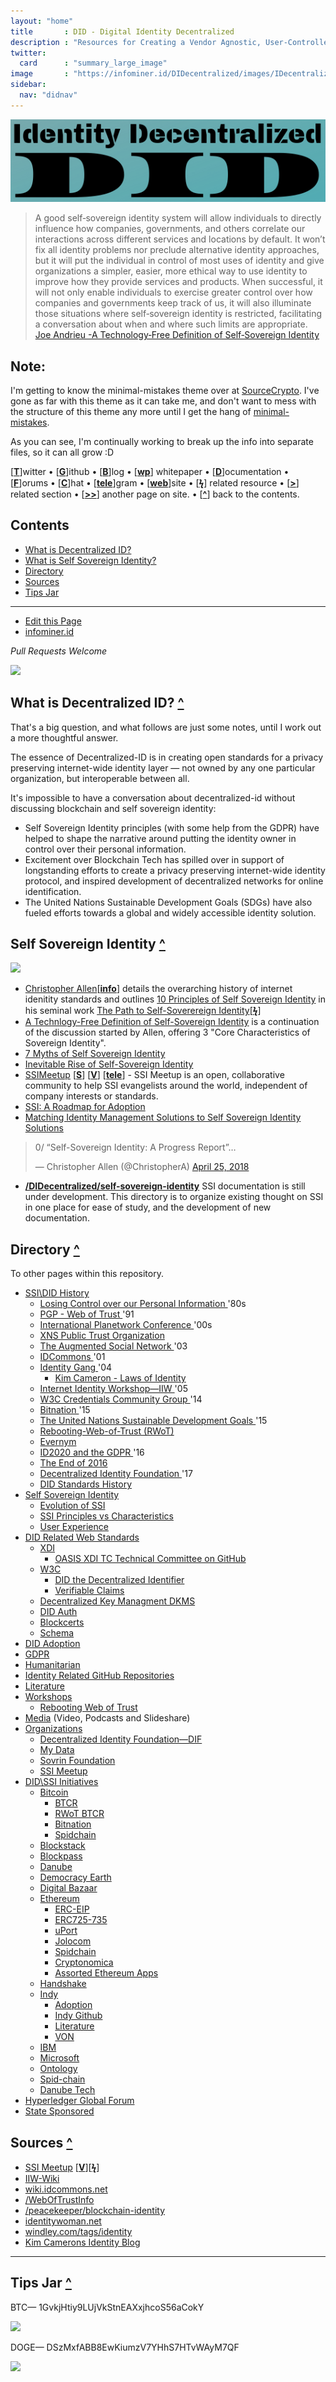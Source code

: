 ```yaml
---
layout: "home"
title       : DID - Digital Identity Decentralized
description : "Resources for Creating a Vendor Agnostic, User-Controlled, Identity Layer for the Internet."
twitter:
  card      : "summary_large_image"
image       : "https://infominer.id/DIDecentralized/images/IDecentralized.png"
sidebar:
  nav: "didnav"
---
```


<center><img src="images/identity-decentralized.png"/></center>


>A good self‐sovereign identity system will allow individuals to directly influence how companies, governments, and others correlate our interactions across different services and locations by default. It won’t fix all identity problems nor preclude alternative identity approaches, but it will put the individual in control of most uses of identity and give organizations a simpler, easier, more ethical way to use identity to improve how they provide services and products. When successful, it will not only enable individuals to exercise greater control over how companies and governments keep track of us, it will also illuminate those situations where self‐sovereign identity is restricted, facilitating a conversation about when and where such limits are appropriate. [Joe Andrieu -A Technology‐Free Definition of Self‐Sovereign Identity](https://github.com/jandrieu/rebooting-the-web-of-trust-fall2016/blob/master/topics-and-advance-readings/a-technology-free-definition-of-self-sovereign-identity.pdf)

## Note:

I'm getting to know the minimal-mistakes theme over at [SourceCrypto](https://infominer.id/SourceCrypto). I've gone as far with this theme as it can take me, and don't want to mess with the structure of this theme any more until I get the hang of  [minimal-mistakes](https://mademistakes.com/work/minimal-mistakes-jekyll-theme/).

As you can see, I'm continually working to break up the info into separate files, so it can all grow :D


[[**T**](#contents)]witter • [[**G**](#contents)]ithub • [[**B**](#contents)]log • [[**wp**](#contents)] whitepaper • [[**D**](#contents)]ocumentation • [[**F**](#contents)]orums • [[**C**](#contents)]hat • [[**tele**](#contents)]gram • [[**web**](#contents)]site
• [[**ϟ**](#contents)] related resource • [[**>**](#contents)] related section • [[**>>**](#contents)] another page on site. • [[**^**](#contents)] back to the contents.

## Contents
* [What is Decentralized ID?](#what-is-decentralized-id-)
* [What is Self Sovereign Identity?](#self-sovereign-identity-)
* [Directory](#directory-)
* [Sources](#sources-)
* [Tips Jar](#tips-jar-)

---

* [Edit this Page](https://github.com/infominer33/DIDecentralized)
* [infominer.id](https://infominer.id)

*Pull Requests Welcome*




![](https://i.imgur.com/9KpJRDr.png)


## What is Decentralized ID? [**^**](#contents)

That's a big question, and what follows are just some notes, until I work out a more thoughtful answer.

The essence of Decentralized-ID is in creating open standards for a privacy preserving internet-wide identity layer — not owned by any one particular organization, but interoperable between all.

It's impossible to have a conversation about decentralized-id without discussing blockchain and self sovereign identity: 
  * Self Sovereign Identity principles (with some help from the GDPR) have helped to shape the narrative around putting the identity owner in control over their personal information.
  * Excitement over Blockchain Tech has spilled over in support of longstanding efforts to create a privacy preserving internet-wide identity protocol, and inspired development of decentralized networks for online identification. 
  * The United Nations Sustainable Development Goals (SDGs) have also fueled efforts towards a global and widely accessible identity solution.



## Self Sovereign Identity [**^**](#contents)

![](https://imgur.com/3zz62kpl.png)


* [Christopher Allen](http://www.lifewithalacrity.com/)[[**info**](https://christophera.info/)] details the overarching history of internet idenitity standards and outlines [10 Principles of Self Sovereign Identity](https://github.com/WebOfTrustInfo/self-sovereign-identity/blob/master/self-sovereign-identity-principles.md) in his seminal work [The Path to Self-Soverereign Identity](http://www.lifewithalacrity.com/2016/04/the-path-to-self-soverereign-identity.html)[[**ϟ**](https://www.coindesk.com/path-self-sovereign-identity/amp/)]
* <a href="https://github.com/jandrieu/rebooting-the-web-of-trust-fall2016/raw/master/topics-and-advance-readings/a-technology-free-definition-of-self-sovereign-identity.pdf"><u>A Technlogy-Free Definition of Self-Sovereign Identity</u></a> is a continuation of the discussion started by Allen, offering 3 "Core Characteristics of Sovereign Identity".
* [7 Myths of Self Sovereign Identity](https://medium.com/evernym/7-myths-of-self-sovereign-identity-67aea7416b1)
* [Inevitable Rise of Self-Sovereign Identity](https://sovrin.org/wp-content/uploads/2018/03/The-Inevitable-Rise-of-Self-Sovereign-Identity.pdf)
* [SSIMeetup](http://ssimeetup.org/) [[**S**](https://www.slideshare.net/SSIMeetup/presentations)] [[**V**](https://www.youtube.com/channel/UCSqSTlKdbbCM1muGOhDa3Og)] [[**tele**](https://t.me/SSIMeetup)]
\- SSI Meetup is an open, collaborative community to help SSI evangelists around the world, independent of company interests or standards. 
* [SSI: A Roadmap for Adoption](https://github.com/WebOfTrustInfo/rebooting-the-web-of-trust-spring2018/blob/master/final-documents/a-roadmap-for-ssi.md)
* [Matching Identity Management Solutions to Self Sovereign Identity Solutions](https://www.slideshare.net/TommyKoens/matching-identity-management-solutions-to-selfsovereign-identity-principles)
<blockquote class="twitter-tweet" data-lang="en"><p lang="en" dir="ltr">0/ “Self-Sovereign Identity: A Progress Report”…</p>&mdash; Christopher Allen (@ChristopherA) <a href="https://twitter.com/ChristopherA/status/989120215702261761?ref_src=twsrc%5Etfw">April 25, 2018</a></blockquote>

* **[/DIDecentralized/self-sovereign-identity](self-sovereign-identity)** SSI documentation is still under development. This directory is to organize existing thought on SSI in one place for ease of study, and the development of new documentation.






## Directory [**^**](#contents)
To other pages within this repository.

  * [SSI\DID History](history.md) 
    * [Losing Control over our Personal Information ](history.md#losing-control-over-our-personal-information) '80s
    * [PGP - Web of Trust ](#pgp---web-of-trust-) '91
    * [International Planetwork Conference ](history.md#international-planetwork-conference-) '00s
    * [XNS Public Trust Organization ](history.md#xns-public-trust-organization-)
    * [The Augmented Social Network ](history.md#the-augmented-social-network-) '03
    * [IDCommons ](history.md#idcommons-) '01
    * [Identity Gang ](history.md#identity-gang-) '04
      * [Kim Cameron - Laws of Identity ](history.md#kim-cameron---laws-of-identity) 
    * [Internet Identity Workshop—IIW ](history.md#internet-identity-workshop-) '05
    * [W3C Credentials Community Group ](history.md#w3c-credentials-community-group-) '14 
    * [Bitnation ](history.md#bitnation-) '15
    * [The United Nations Sustainable Development Goals ](history.md#the-united-nations-sustainable-development-goals-) '15
    * [Rebooting-Web-of-Trust (RWoT)](history.md#rebooting-the-web-of-trust-)
    * [Evernym ](history.md#evernym-)
    * [ID2020 and the GDPR ](history.md#id2020-and-the-gdpr-) '16
    * [The End of 2016 ](history.md#the-end-of-2016-)
    * [Decentralized Identity Foundation ](history.md#decentralized-identity-foundation-) '17
    * [DID Standards History ](history.md#standards-history-)
* [Self Sovereign Identity](self-sovereign-identity) 
  * [Evolution of SSI](evolution-of-ssi.md) 
  * [SSI Principles vs Characteristics](ssi-principles-vs-characteristics.md) 
  * [User Experience](user-experience.md) 
* [DID Related Web Standards](standards) 
  * [XDI](standards/#xdi-) 
    * [OASIS XDI TC Technical Committee on GitHub](standards/#oasis-xdi-tech-committee-on-github-) 
  * [W3C](standards/#w3c-) 
    * [DID the Decentralized Identifier](standards/#did-the-decentralized-identifier-) 
    * [Verifiable Claims](standards/#verifiable-claims-) 
  * [Decentralized Key Managment DKMS](standards/#decentralized-key-management-agents-) 
  * [DID Auth](standards/#did-auth-) 
  * [Blockcerts](standards/#blockcerts-) 
  * [Schema](standards/#schema-) 
* [DID Adoption](adoption.md) 
* [GDPR](gdpr) 
* [Humanitarian](humanitarian.md) 
* [Identity Related GitHub Repositories](identity-github.md) 
* [Literature](literature.md) 
* [Workshops](workshops) 
  * [Rebooting Web of Trust](workshops/rebooting-web-of-trust.md) 
* [Media](media.md)  (Video, Podcasts and Slideshare) 
* [Organizations](organizations) 
  * [Decentralized Identity Foundation—DIF](organizations/identity-foundation.md) 
  * [My Data](organizations/mydata.md)
  * [Sovrin Foundation](organizations/sovrin.foundation.md) 
  * [SSI Meetup](organizations/ssi-meetup.md)
* [DID\SSI Initiatives](id-initiatives) 
  * [Bitcoin](id-initiatives/bitcoin.md) 
    * [BTCR](id-initiatives/bitcoin.md#btcr-)
    * [RWoT BTCR](id-initiatives/bitcoin.md#rwot-btcr-)
    * [Bitnation](id-initiatives/bitcoin.md#bitnation)
    * [Spidchain](id-initiatives/bitcoin.md#spidchain-) 
  * [Blockstack](id-initiatives/blockstack.md) 
  * [Blockpass](id-initiatives/blockpass.md)
  * [Danube](id-initiatives/danube.md)
  * [Democracy Earth](id-initiatives/democracy-earth.md)
  * [Digital Bazaar](id-initiatives/digital-bazaar.md)
  * [Ethereum](id-initiatives/ethereum/) 
    * [ERC-EIP](id-initiatives/ethereum/#erc-eip-) 
    * [ERC725-735](id-initiatives/ethereum/erc725-735-)
    * [uPort](id-initiatives/ethereum/#uport-) 
    * [Jolocom](id-initiatives/ethereum/#jolocom-) 
    * [Spidchain](id-initiatives/ethereum/#spidchain-) 
    * [Cryptonomica](id-initiatives/ethereum/cryptonomica.md) 
    * [Assorted Ethereum Apps](id-initiatives/ethereum/#assorted-ethereum-apps-) 
  * [Handshake](id-initiatives/handshake.md)
  * [Indy](id-initiatives/indy-ecosystem/) 
    * [Adoption](id-initiatives/indy-ecosystem/adoption.md) 
    * [Indy Github](id-initiatives/indy-ecosystem/indy-github.md) 
    * [Literature](id-initiatives/indy-ecosystem/literature.md) 
    * [VON](id-initiatives/indy-ecosystem/VON.md) 
  * [IBM](id-initiatives/ibm.md) 
  * [Microsoft](id-initiatives/microsoft.md) 
  * [Ontology](id-initiatives/ontology.md)
  * [Spid-chain](id-initiatives/spid-chain.md)
  * [Danube Tech](id-initiatives/danube.md)  
* [Hyperledger Global Forum](hgf-2018/) 
* [State Sponsored](state-sponsored.md) 



## Sources [**^**](#contents)
* [SSI Meetup](http://ssimeetup.org/) [[**V**](https://www.youtube.com/channel/UCSqSTlKdbbCM1muGOhDa3Og)][[**ϟ**](https://www.slideshare.net/SSIMeetup/presentations/)] 
* [IIW-Wiki](https://iiw.idcommons.net/Main_Page)
* [wiki.idcommons.net](http://wiki.idcommons.net/Main_Page)
* [/WebOfTrustInfo](https://github.com/WebOfTrustInfo/)
* [/peacekeeper/blockchain-identity](https://github.com/peacekeeper/blockchain-identity)
* [identitywoman.net](https://identitywoman.net/)
* [windley.com/tags/identity](http://www.windley.com/tags/identity.shtml)
* [Kim Camerons Identity Blog](https://identityblog.com)

---

## Tips Jar [**^**](#contents)

BTC— 1GvkjHtiy9LUjVkStnEAXxjhcoS56aCokY

![](https://imgur.com/yXLLm9Bl.png) 

DOGE— DSzMxfABB8EwKiumzV7YHhS7HTvWAyM7QF

![](https://i.imgur.com/0zBLoUP.png) 
